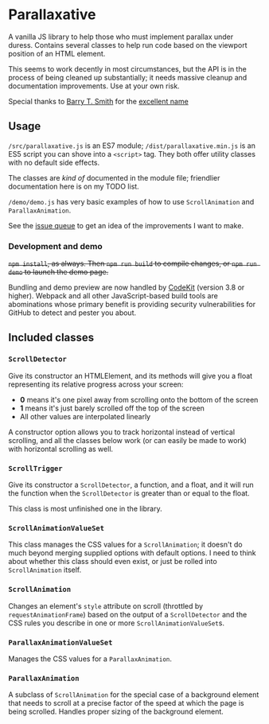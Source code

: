 # Parallaxative

A vanilla JS library to help those who must implement parallax under duress. Contains several classes to help run code based on the viewport position of an HTML element.

This seems to work decently in most circumstances, but the API is in the process of being cleaned up substantially; it needs massive cleanup and documentation improvements. Use at your own risk.

Special thanks to [Barry T. Smith](https://twitter.com/thebarrytone) for the [excellent name](http://motherfuckingwebsite.com)

## Usage

`/src/parallaxative.js` is an ES7 module; `/dist/parallaxative.min.js` is an ES5 script you can shove into a `<script>` tag. They both offer utility classes with no default side effects.

The classes are *kind of* documented in the module file; friendlier documentation here is on my TODO list.

`/demo/demo.js` has very basic examples of how to use `ScrollAnimation` and `ParallaxAnimation`.

See the [issue queue](https://github.com/75th/parallaxative/issues) to get an idea of the improvements I want to make.

### Development and demo

~~`npm install`, as always. Then `npm run build` to compile changes, or `npm run demo` to launch the demo page.~~

Bundling and demo preview are now handled by [CodeKit](https://codekitapp.com/) (version 3.8 or higher). Webpack and all other JavaScript-based build tools are abominations whose primary benefit is providing security vulnerabilities for GitHub to detect and pester you about.



## Included classes

### `ScrollDetector`

Give its constructor an HTMLElement, and its methods will give you a float representing its relative progress across your screen:

- **0** means it's one pixel away from scrolling onto the bottom of the screen
- **1** means it's just barely scrolled off the top of the screen
- All other values are interpolated linearly

A constructor option allows you to track horizontal instead of vertical scrolling, and all the classes below work (or can easily be made to work) with horizontal scrolling as well.

### `ScrollTrigger`

Give its constructor a `ScrollDetector`, a function, and a float, and it will run the function when the `ScrollDetector` is greater than or equal to the float.

This class is most unfinished one in the library.

### `ScrollAnimationValueSet`

This class manages the CSS values for a `ScrollAnimation`; it doesn't do much beyond merging supplied options with default options. I need to think about whether this class should even exist, or just be rolled into `ScrollAnimation` itself.

### `ScrollAnimation`

Changes an element's `style` attribute on scroll (throttled by `requestAnimationFrame`) based on the output of a `ScrollDetector` and the CSS rules you describe in one or more `ScrollAnimationValueSet`s.

### `ParallaxAnimationValueSet`

Manages the CSS values for a `ParallaxAnimation`.

### `ParallaxAnimation`

A subclass of `ScrollAnimation` for the special case of a background element that needs to scroll at a precise factor of the speed at which the page is being scrolled. Handles proper sizing of the background element.